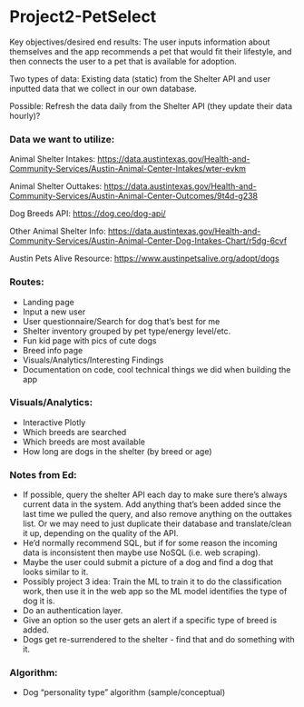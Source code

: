 # Project2-PetSelect

Key objectives/desired end results:
The user inputs information about themselves and the app recommends a pet that would fit their lifestyle, and then connects the user to a pet that is available for adoption. 

Two types of data: Existing data (static) from the Shelter API and user inputted data that we collect in our own database. 

Possible: Refresh the data daily from the Shelter API (they update their data hourly)?

### Data we want to utilize:

Animal Shelter Intakes: https://data.austintexas.gov/Health-and-Community-Services/Austin-Animal-Center-Intakes/wter-evkm

Animal Shelter Outtakes:
https://data.austintexas.gov/Health-and-Community-Services/Austin-Animal-Center-Outcomes/9t4d-g238

Dog Breeds API:
https://dog.ceo/dog-api/

Other Animal Shelter Info: 
https://data.austintexas.gov/Health-and-Community-Services/Austin-Animal-Center-Dog-Intakes-Chart/r5dg-6cvf

Austin Pets Alive Resource:
https://www.austinpetsalive.org/adopt/dogs


### Routes:
* Landing page
* Input a new user
* User questionnaire/Search for dog that’s best for me 
* Shelter inventory grouped by pet type/energy level/etc.
* Fun kid page with pics of cute dogs
* Breed info page
* Visuals/Analytics/Interesting Findings
* Documentation on code, cool technical things we did when building the app


### Visuals/Analytics:
* Interactive Plotly
* Which breeds are searched
* Which breeds are most available
* How long are dogs in the shelter (by breed or age)



### Notes from Ed:
* If possible, query the shelter API each day to make sure there’s always current data in the system. Add anything that’s been added since the last time we pulled the query, and also remove anything on the outtakes list. Or we may need to just duplicate their database and translate/clean it up, depending on the quality of the API.  
* He’d normally recommend SQL, but if for some reason the incoming data is inconsistent then maybe use NoSQL (i.e. web scraping).
* Maybe the user could submit a picture of a dog and find a dog that looks similar to it. 
* Possibly project 3 idea: Train the ML to train it to do the classification work, then use it in the web app so the ML model identifies the type of dog it is. 
* Do an authentication layer. 
* Give an option so the user gets an alert if a specific type of breed is added. 
* Dogs get re-surrendered to the shelter - find that and do something with it. 


### Algorithm:

* Dog “personality type” algorithm (sample/conceptual)


